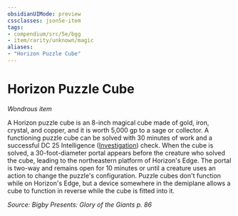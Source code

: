 ```yaml
---
obsidianUIMode: preview
cssclasses: json5e-item
tags:
- compendium/src/5e/bgg
- item/rarity/unknown/magic
aliases: 
- "Horizon Puzzle Cube"
---
```

# Horizon Puzzle Cube
*Wondrous item*  


A Horizon puzzle cube is an 8-inch magical cube made of gold, iron, crystal, and copper, and it is worth 5,000 gp to a sage or collector. A functioning puzzle cube can be solved with 30 minutes of work and a successful DC 25 Intelligence ([Investigation](2-Mechanics/CLI/rules/skills.md#Investigation)) check. When the cube is solved, a 30-foot-diameter portal appears before the creature who solved the cube, leading to the northeastern platform of Horizon's Edge. The portal is two-way and remains open for 10 minutes or until a creature uses an action to change the puzzle's configuration. Puzzle cubes don't function while on Horizon's Edge, but a device somewhere in the demiplane allows a cube to function in reverse while the cube is fitted into it.

*Source: Bigby Presents: Glory of the Giants p. 86*